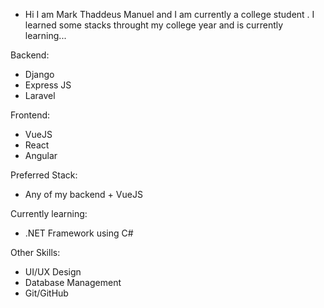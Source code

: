 - Hi I am Mark Thaddeus Manuel and I am currently a college student . I learned some stacks throught my college year and is currently learning...

Backend:
- Django
- Express JS
- Laravel

Frontend:
- VueJS
- React
- Angular

Preferred Stack:
 - Any of my backend + VueJS

Currently learning:
- .NET Framework using C#

Other Skills:
 - UI/UX Design
 - Database Management
 - Git/GitHub
